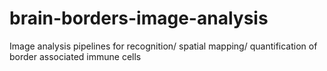 # brain-borders-image-analysis
Image analysis pipelines for recognition/ spatial mapping/ quantification of border associated immune cells 
